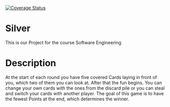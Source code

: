 [![Coverage Status](https://coveralls.io/repos/github/He161sch/Silver/badge.svg?branch=master)](https://coveralls.io/github/He161sch/Silver?branch=master)

# Silver
This is our Project for the course Software Engineering

# Description
At the start of each round you have five covered Cards laying in front of you, which two of them you can look at. After that the fun begins. You can change your own cards with the ones from the discard pile or you can steal and switch your cards with another player. 
The goal of this game is to have the fewest Points at the end, which determines the winner.
